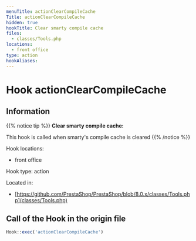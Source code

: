 ```yaml
---
menuTitle: actionClearCompileCache
Title: actionClearCompileCache
hidden: true
hookTitle: Clear smarty compile cache
files:
  - classes/Tools.php
locations:
  - front office
type: action
hookAliases:
---
```


# Hook actionClearCompileCache

## Information

{{% notice tip %}}
**Clear smarty compile cache:** 

This hook is called when smarty's compile cache is cleared
{{% /notice %}}

Hook locations: 
  - front office

Hook type: action

Located in: 
  - [https://github.com/PrestaShop/PrestaShop/blob/8.0.x/classes/Tools.php](classes/Tools.php)

## Call of the Hook in the origin file

```php
Hook::exec('actionClearCompileCache')
```